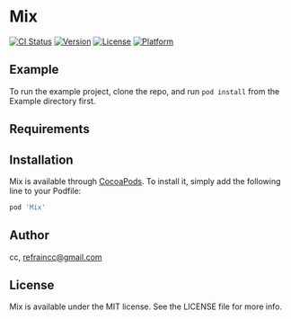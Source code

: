 # Mix

[![CI Status](https://img.shields.io/travis/cc/Mix.svg?style=flat)](https://travis-ci.org/cc/Mix)
[![Version](https://img.shields.io/cocoapods/v/Mix.svg?style=flat)](https://cocoapods.org/pods/Mix)
[![License](https://img.shields.io/cocoapods/l/Mix.svg?style=flat)](https://cocoapods.org/pods/Mix)
[![Platform](https://img.shields.io/cocoapods/p/Mix.svg?style=flat)](https://cocoapods.org/pods/Mix)

## Example

To run the example project, clone the repo, and run `pod install` from the Example directory first.

## Requirements

## Installation

Mix is available through [CocoaPods](https://cocoapods.org). To install
it, simply add the following line to your Podfile:

```ruby
pod 'Mix'
```

## Author

cc, refraincc@gmail.com

## License

Mix is available under the MIT license. See the LICENSE file for more info.
